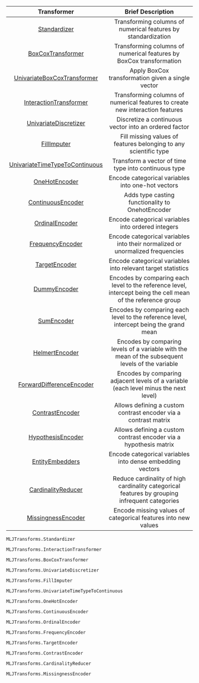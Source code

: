| Transformer | Brief Description | 
|:----------:|:----------:|
| [Standardizer](@ref) | Transforming columns of numerical features by standardization | 
| [BoxCoxTransformer](@ref) | Transforming columns of numerical features by BoxCox transformation | 
| [UnivariateBoxCoxTransformer](@ref) | Apply BoxCox transformation given a single vector | 
| [InteractionTransformer](@ref) | Transforming columns of numerical features to create new interaction features |
| [UnivariateDiscretizer](@ref) | Discretize a continuous vector into an ordered factor | 
| [FillImputer](@ref) | Fill missing values of features belonging to any scientific type | 
| [UnivariateTimeTypeToContinuous](@ref) | Transform a vector of time type into continuous type | 
| [OneHotEncoder](@ref) | Encode categorical variables into one-hot vectors | 
| [ContinuousEncoder](@ref) | Adds type casting functionality to OnehotEncoder | 
| [OrdinalEncoder](@ref) | Encode categorical variables into ordered integers | 
| [FrequencyEncoder](@ref) | Encode categorical variables into their normalized or unormalized frequencies | 
| [TargetEncoder](@ref) | Encode categorical variables into relevant target statistics | 
| [DummyEncoder](@ref) | Encodes by comparing each level to the reference level, intercept being the cell mean of the reference group | 
| [SumEncoder](@ref) | Encodes by comparing each level to the reference level, intercept being the grand mean | 
| [HelmertEncoder](@ref) | Encodes by comparing levels of a variable with the mean of the subsequent levels of the variable
| [ForwardDifferenceEncoder](@ref) | Encodes by comparing adjacent levels of a variable (each level minus the next level)
| [ContrastEncoder](@ref) | Allows defining a custom contrast encoder via a contrast matrix | 
| [HypothesisEncoder](@ref) | Allows defining a custom contrast encoder via a hypothesis matrix | 
| [EntityEmbedders](@ref) | Encode categorical variables into dense embedding vectors |
| [CardinalityReducer](@ref) | Reduce cardinality of high cardinality categorical features by grouping infrequent categories |
| [MissingnessEncoder](@ref) | Encode missing values of categorical features into new values |


```@docs; canonical = false
MLJTransforms.Standardizer
```

```@docs; canonical = false
MLJTransforms.InteractionTransformer
```

```@docs; canonical = false
MLJTransforms.BoxCoxTransformer
```

```@docs; canonical = false
MLJTransforms.UnivariateDiscretizer
```

```@docs; canonical = false
MLJTransforms.FillImputer
```

```@docs; canonical = false
MLJTransforms.UnivariateTimeTypeToContinuous
```

```@docs; canonical = false
MLJTransforms.OneHotEncoder
```

```@docs; canonical = false
MLJTransforms.ContinuousEncoder
```

```@docs; canonical = false
MLJTransforms.OrdinalEncoder
```

```@docs; canonical = false
MLJTransforms.FrequencyEncoder
```

```@docs; canonical = false
MLJTransforms.TargetEncoder
```

```@docs; canonical = false
MLJTransforms.ContrastEncoder
```

```@docs; canonical = false
MLJTransforms.CardinalityReducer
```

```@docs; canonical = false
MLJTransforms.MissingnessEncoder
```